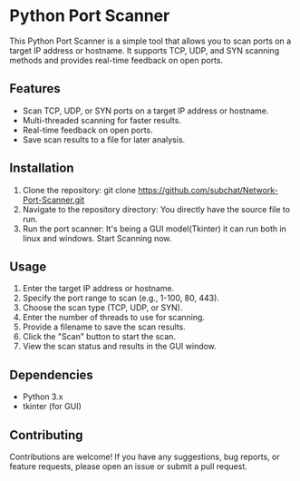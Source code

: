 # Python Port Scanner

This Python Port Scanner is a simple tool that allows you to scan ports on a target IP address or hostname. It supports TCP, UDP, and SYN scanning methods and provides real-time feedback on open ports.

## Features

- Scan TCP, UDP, or SYN ports on a target IP address or hostname.
- Multi-threaded scanning for faster results.
- Real-time feedback on open ports.
- Save scan results to a file for later analysis.

## Installation

1. Clone the repository:
   git clone https://github.com/subchat/Network-Port-Scanner.git
2. Navigate to the repository directory:
   You directly have the source file to run.
3. Run the port scanner:
   It's being a GUI model(Tkinter) it can run both in linux and windows. Start Scanning now.

## Usage

1. Enter the target IP address or hostname.
2. Specify the port range to scan (e.g., 1-100, 80, 443).
3. Choose the scan type (TCP, UDP, or SYN).
4. Enter the number of threads to use for scanning.
5. Provide a filename to save the scan results.
6. Click the "Scan" button to start the scan.
7. View the scan status and results in the GUI window.

## Dependencies

- Python 3.x
- tkinter (for GUI)

## Contributing

Contributions are welcome! If you have any suggestions, bug reports, or feature requests, please open an issue or submit a pull request.
